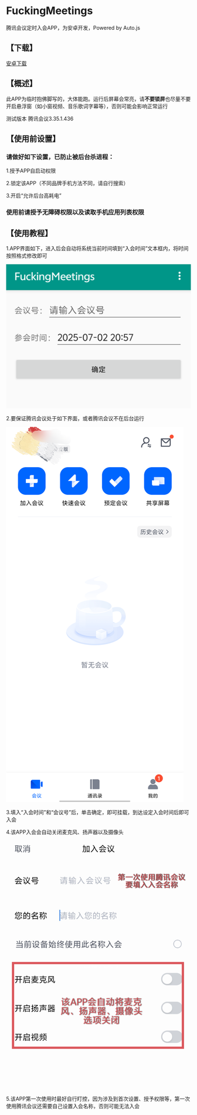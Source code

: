 # FuckingMeetings
腾讯会议定时入会APP，为安卓开发，Powered by Auto.js
## 【下载】

[安卓下载](https://github.com/CodeLeee/FuckingMeetings/releases)

## 【概述】

此APP为临时抱佛脚写的，大体能跑。运行后屏幕会常亮，请**不要锁屏**也尽量不要开启悬浮窗（如小窗视频、音乐歌词字幕等），否则可能会影响正常运行

测试版本 腾讯会议3.35.1.436

## 【使用前设置】

### 请做好如下设置，已防止被后台杀进程：

1.授予APP自启动权限

2.锁定该APP（不同品牌手机方法不同，请自行搜索）

3.开启“允许后台高耗电”

### 使用前请授予无障碍权限以及读取手机应用列表权限

## 【使用教程】

1.APP界面如下，进入后会自动将系统当前时间填到“入会时间”文本框内，将时间按照格式修改即可

![APP界面](https://github.com/CodeLeee/FuckingMeetings/blob/main/images/16a673c5500416855b8a25d4a75a4c82.png?raw=true)

2.要保证腾讯会议处于如下界面，或者腾讯会议不在后台运行

![image name](https://github.com/CodeLeee/FuckingMeetings/blob/main/images/79ef4d70298f89844a9282183d0cf52e.png?raw=true)

3.填入“入会时间”和“会议号”后，单击确定，即可挂载，到达设定入会时间后即可入会

4.该APP入会会自动关闭麦克风、扬声器以及摄像头

![image](https://github.com/CodeLeee/FuckingMeetings/blob/main/images/45e7e337a25e7939fd39dbd9b9c0cfe6.png?raw=true)

5.该APP第一次使用时最好自行盯控，因为涉及到首次设置、授予权限等，第一次使用腾讯会议还需要自己设置入会名称，否则可能无法入会
